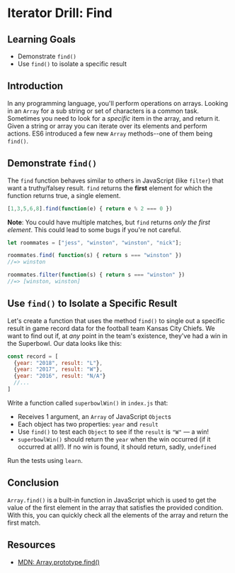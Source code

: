 # Iterator Drill: Find

## Learning Goals

* Demonstrate `find()`
* Use `find()` to isolate a specific result

## Introduction

In any programming language, you'll perform operations on arrays. Looking in
an `Array` for a sub string or set of characters is a common task. Sometimes
you need to look for a _specific_ item in the array, and return it. Given a
string or array you can iterate over its elements and perform actions. ES6
introduced a few new `Array` methods--one of them being `find()`.

## Demonstrate `find()`

The `find` function behaves similar to others in JavaScript (like `filter`)
that want a truthy/falsey result. `find` returns the **first**
element for which the function returns true, a single element.

```js
[1,3,5,6,8].find(function(e) { return e % 2 === 0 })
```

**Note**: You could have multiple matches, but `find` returns _only the first
element_. This could lead to some bugs if you're not careful.

```js
let roommates = ["jess", "winston", "winston", "nick"];

roommates.find( function(s) { return s === "winston" })
//=> winston

roommates.filter(function(s) { return s === "winston" })
//=> [winston, winston]
```

## Use `find()` to Isolate a Specific Result

Let's create a function that uses the method `find()` to single out a specific
result in game record data for the football team Kansas City Chiefs. We want to
find out if, at _any_ point in the team's existence, they've had a win in the
Superbowl. Our data looks like this:

```js
const record = [
  {year: "2018", result: "L"},
  {year: "2017", result: "W"},
  {year: "2016", result: "N/A"}
  //...
]
```

Write a function called `superbowlWin()` in `index.js` that:
 * Receives 1 argument, an `Array` of JavaScript `Object`s
 * Each object has two properties: `year` and `result`
 * Use `find()` to test each `Object` to see if the `result` is `"W"` &mdash; a
   win!
 * `superbowlWin()` should return the `year` when the win occurred (if it
   occurred at all!). If no win is found, it should return, sadly, `undefined`

Run the tests using `learn`.

## Conclusion

`Array.find()` is a built-in function in JavaScript which is used to get the
value of the first element in the array that satisfies the provided condition.
With this, you can quickly check all the elements of the array and return the
first match.

## Resources

- [MDN: Array.prototype.find()](https://developer.mozilla.org/en-US/docs/Web/JavaScript/Reference/Global_Objects/Array/find)
